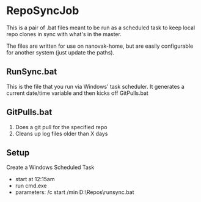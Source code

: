 # RepoSyncJob

This is a pair of .bat files meant to be run as a scheduled task to keep local repo clones in sync with what's in the master.

The files are written for use on nanovak-home, but are easily configurable for another system (just update the paths).

## RunSync.bat

This is the file that you run via Windows' task scheduler. It generates a current date/time variable and then kicks off GitPulls.bat

## GitPulls.bat

1. Does a git pull for the specified repo
2. Cleans up log files older than X days

## Setup

Create a Windows Scheduled Task

* start at 12:15am
* run cmd.exe
* parameters: /c start /min D:\Repos\runsync.bat
